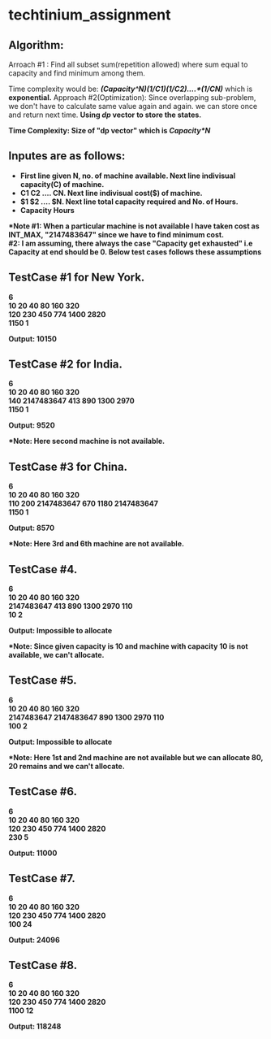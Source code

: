 # techtinium_assignment

Algorithm:
----------
Arroach #1 : Find all subset sum(repetition allowed) where sum equal to capacity and find minimum among them.</br>

Time complexity would be: <b><i>(Capacity^N)*(1/C1)*(1/C2)....*(1/CN)</i></b> which is <b>exponential.</b>
<nbsp/>
Approach #2(Optimization): Since overlapping sub-problem, we don't have to calculate same value again and again. we can store once and return next time. <b>Using <i>dp</i><b/> vector to store the states.
 
Time Complexity: Size of "dp vector" which is <b><i>Capacity*N</i></b>

Inputes are as follows:
------------------------
* First line given N, no. of machine available. Next line indivisual capacity(C) of machine.
* C1 C2 .... CN.  Next line indivisual cost($) of machine.
* $1 $2 .... $N. Next line total capacity required and No. of Hours.
* Capacity Hours

*Note #1: When a particular machine is not available I have taken cost as INT_MAX, "2147483647" since we have to find minimum cost.<br/>
      #2: I am assuming, there always the case "Capacity get exhausted" i.e Capacity at end should be 0. Below test cases follows these           assumptions

TestCase #1 for New York.
---------------------
6<br/>
10 20 40 80 160 320</br>
120 230 450 774 1400 2820<br/>
1150 1

Output:
10150

TestCase #2 for India.
-------------------
6<br/>
10 20 40 80 160 320<br/>
140 2147483647 413 890 1300 2970<br/>
1150 1

Output:
9520

*Note: Here second machine is not available.

TestCase #3 for China.
-------------------
6<br/>
10 20 40 80 160 320<br/>
110 200 2147483647 670 1180 2147483647<br/>
1150 1

Output:
8570

*Note: Here 3rd and 6th machine are not available.

TestCase #4.
-----------------
6<br/>
10 20 40 80 160 320<br/>
2147483647 413 890 1300 2970 110<br/>
10 2

Output:
Impossible to allocate

*Note: Since given capacity is 10 and machine with capacity 10 is not available, we can't allocate.

TestCase #5.
-----------------
6<br/>
10 20 40 80 160 320<br/>
2147483647 2147483647 890 1300 2970 110<br/>
100 2

Output:
Impossible to allocate

*Note: Here 1st and 2nd machine are not available but we can allocate 80, 20 remains and we can't allocate.

TestCase #6.
-----------------
6<br/>
10 20 40 80 160 320</br>
120 230 450 774 1400 2820<br/>
230 5


Output:
11000

TestCase #7.
-----------------
6<br/>
10 20 40 80 160 320</br>
120 230 450 774 1400 2820<br/>
100 24

Output:
24096

TestCase #8.
-----------------
6<br/>
10 20 40 80 160 320</br>
120 230 450 774 1400 2820<br/>
1100 12

Output:
118248
